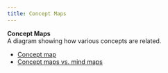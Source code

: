 ```yaml
---
title: Concept Maps
---
```

**Concept Maps**  
 A diagram showing how various concepts are related.
*   [Concept map](http://edutechwiki.unige.ch/en/Concept_map) 
*   [Concept maps vs. mind maps](http://mindmappingsoftwareblog.com/concept-maps-vs-mind-maps/)  
